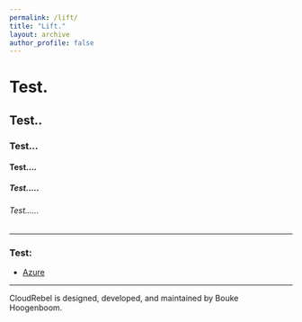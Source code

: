 ```yaml
---
permalink: /lift/
title: "Lift."
layout: archive
author_profile: false
---
```


# Test.
## Test..
### Test...
#### Test....
##### Test.....
###### Test......


---
### Test:

- [Azure](https://azure.com/)

---

CloudRebel is designed, developed, and maintained by Bouke Hoogenboom.